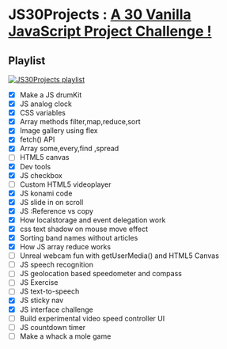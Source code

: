 # JS30Projects : [A 30 Vanilla JavaScript Project Challenge !](https://github.com/wesbos/JavaScript30) 

## Playlist 

[![JS30Projects playlist](http://img.youtube.com/vi/VuN8qwZoego/0.jpg)](https://youtube.com/playlist?list=PLu8EoSxDXHP6CGK4YVJhL_VWetA865GOH)
  
- [x] Make a JS drumKit
- [x] JS analog clock
- [x] CSS variables
- [x] Array methods filter,map,reduce,sort
- [x] Image gallery using flex
- [x] fetch() API
- [x] Array some,every,find ,spread 
- [ ] HTML5 canvas
- [x] Dev tools
- [x] JS checkbox
- [ ] Custom HTML5 videoplayer
- [x] JS konami code
- [x] JS slide in on scroll
- [x] JS :Reference vs copy
- [x] How localstorage and event delegation work
- [x] css text shadow on mouse move effect
- [x] Sorting band names without articles
- [x] How JS array reduce works
- [ ] Unreal webcam fun with getUserMedia() and HTML5 Canvas
- [ ] JS speech recognition
- [ ] JS geolocation based speedometer and compass
- [ ] JS Exercise
- [ ] JS text-to-speech
- [x] JS sticky nav
- [x] JS interface challenge
- [ ] Build experimental video speed controller UI
- [ ] JS countdown timer
- [ ] Make a whack a mole game

